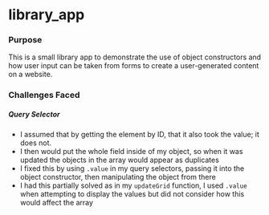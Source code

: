 # library_app
### Purpose
This is a small library app to demonstrate the use of object constructors and how user input can be taken from forms to create a user-generated content on a website.
### Challenges Faced
##### Query Selector
- I assumed that by getting the element by ID, that it also took the value; it does not.
- I then would put the whole field inside of my object, so when it was updated the objects in the array would appear as duplicates
- I fixed this by using `.value` in my query selectors, passing it into the object constructor, then manipulating the object from there
- I had this partially solved as in my `updateGrid` function, I used `.value` when attempting to display the values but did not consider how this would affect the array
